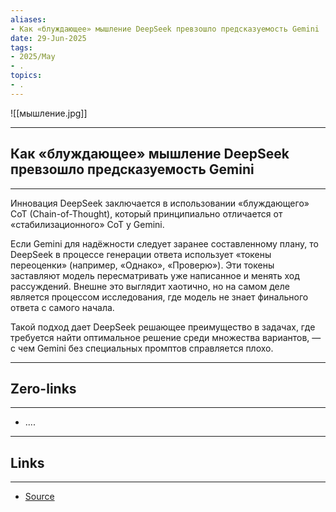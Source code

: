 ```yaml
---
aliases: 
- Как «блуждающее» мышление DeepSeek превзошло предсказуемость Gemini 
date: 29-Jun-2025
tags:
- 2025/May
- .
topics:
- .
---
```

![[мышление.jpg]]

-----
##  Как «блуждающее» мышление DeepSeek превзошло предсказуемость Gemini 
-----
Инновация DeepSeek заключается в использовании «блуждающего» CoT (Chain-of-Thought), который принципиально отличается от «стабилизационного» CoT у Gemini.

Если Gemini для надёжности следует заранее составленному плану, то DeepSeek в процессе генерации ответа использует «токены переоценки» (например, «Однако», «Проверю»). Эти токены заставляют модель пересматривать уже написанное и менять ход рассуждений. Внешне это выглядит хаотично, но на самом деле является процессом исследования, где модель не знает финального ответа с самого начала.

Такой подход дает DeepSeek решающее преимущество в задачах, где требуется найти оптимальное решение среди множества вариантов, — с чем Gemini без специальных промптов справляется плохо.

---
## Zero-links
---
- ....

---
## Links
---
- [Source](https://t.me/turboproject/1660)